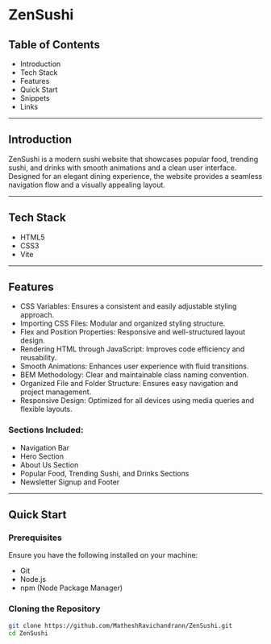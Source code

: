 # ZenSushi

## Table of Contents
- Introduction
- Tech Stack
- Features
- Quick Start
- Snippets
- Links

---

## Introduction
ZenSushi is a modern sushi website that showcases popular food, trending sushi, and drinks with smooth animations and a clean user interface. Designed for an elegant dining experience, the website provides a seamless navigation flow and a visually appealing layout.

---

## Tech Stack
- HTML5
- CSS3
- Vite

---

## Features
- CSS Variables: Ensures a consistent and easily adjustable styling approach.  
- Importing CSS Files: Modular and organized styling structure.  
- Flex and Position Properties: Responsive and well-structured layout design.  
- Rendering HTML through JavaScript: Improves code efficiency and reusability.  
- Smooth Animations: Enhances user experience with fluid transitions.  
- BEM Methodology: Clear and maintainable class naming convention.  
- Organized File and Folder Structure: Ensures easy navigation and project management.  
- Responsive Design: Optimized for all devices using media queries and flexible layouts.  

### Sections Included:
- Navigation Bar
- Hero Section
- About Us Section
- Popular Food, Trending Sushi, and Drinks Sections
- Newsletter Signup and Footer

---

## Quick Start
### Prerequisites
Ensure you have the following installed on your machine:
- Git
- Node.js
- npm (Node Package Manager)

### Cloning the Repository
```sh
git clone https://github.com/MatheshRavichandrann/ZenSushi.git
cd ZenSushi
